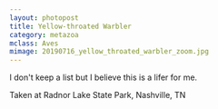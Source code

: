 ```yaml
---
layout: photopost
title: Yellow-throated Warbler
category: metazoa
mclass: Aves
mimage: 20190716_yellow_throated_warbler_zoom.jpg
---
```


I don't keep a list but I believe this is a lifer for me.

Taken at Radnor Lake State Park, Nashville, TN
